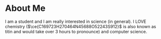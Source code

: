 # About Me
I am a student and I am really interested in science (in general). 
I LOVE chemistry ($\ce{C169723H270464N45688O52243S912}$ is also known as titin 
and would take over 3 hours to pronounce) and computer science.